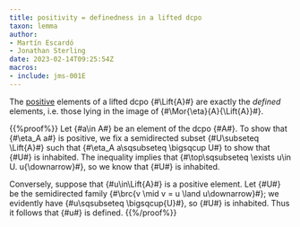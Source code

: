 ```yaml
---
title: positivity = definedness in a lifted dcpo
taxon: lemma
author:
- Martín Escardó
- Jonathan Sterling
date: 2023-02-14T09:25:54Z
macros:
- include: jms-001E
---
```


The [positive](jms-001M) elements of a lifted dcpo {#\Lift{A}#} are exactly the *defined* elements, i.e. those lying in the image of {#\Mor{\eta}{A}{\Lift{A}}#}.

{{%proof%}}
Let {#a\in A#} be an element of the dcpo {#A#}. To show that {#\eta_A a#} is positive, we fix a semidirected subset {#U\subseteq \Lift{A}#} such that {#\eta_A a\sqsubseteq \bigsqcup U#} to show that {#U#} is inhabited. The inequality implies that {#\top\sqsubseteq \exists u\in U. u{\downarrow}#}, so we know that {#U#} is inhabited.

Conversely, suppose that {#u\in\Lift{A}#} is a positive element. Let {#U#} be the semidirected family {#\brc{v \mid v = u \land u\downarrow}#}; we evidently have {#u\sqsubseteq \bigsqcup{U}#}, so {#U#} is inhabited. Thus it follows that {#u#} is defined.
{{%/proof%}}
